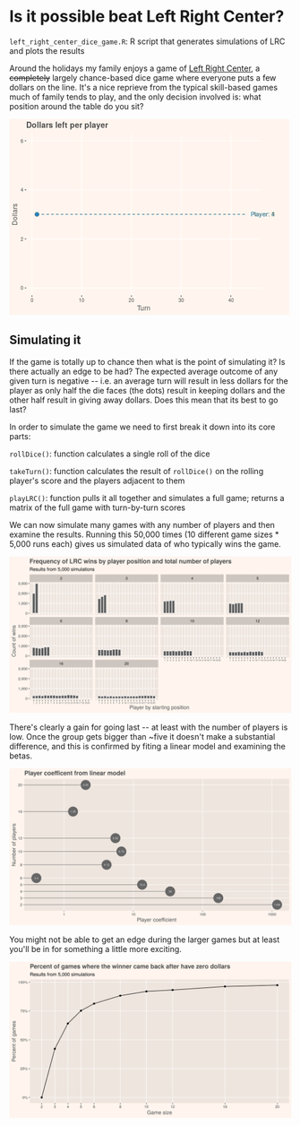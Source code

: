# Is it possible beat Left Right Center?
`left_right_center_dice_game.R`: R script that generates simulations of LRC and plots the results

Around the holidays my family enjoys a game of [Left Right Center](https://en.wikipedia.org/wiki/LCR_(dice_game)), a ~~completely~~ largely chance-based dice game where everyone puts a few dollars on the line. It's a nice reprieve from the typical skill-based games much of family tends to play, and the only decision involved is: what position around the table do you sit? 

![](LRC.gif)

## Simulating it
If the game is totally up to chance then what is the point of simulating it? Is there actually an edge to be had? The expected average outcome of any given turn is negative -- i.e. an average turn will result in less dollars for the player as only half the die faces (the dots) result in keeping dollars and the other half result in giving away dollars. Does this mean that its best to go last?

In order to simulate the game we need to first break it down into its core parts:

`rollDice()`: function calculates a single roll of the dice

`takeTurn()`: function calculates the result of `rollDice()` on the rolling player's score and the players adjacent to them

`playLRC()`: function pulls it all together and simulates a full game; returns a matrix of the full game with turn-by-turn scores

We can now simulate many games with any number of players and then examine the results. Running this 50,000 times (10 different game sizes * 5,000 runs each) gives us simulated data of who typically wins the game.

![](LRC_winners.png)

There's clearly a gain for going last -- at least with the number of players is low. Once the group gets bigger than ~five it doesn't make a substantial difference, and this is confirmed by fiting a linear model and examining the betas.

![](Player_coefficents.png)

You might not be able to get an edge during the larger games but at least you'll be in for something a little more exciting.

![](Comeback_winners.png)

